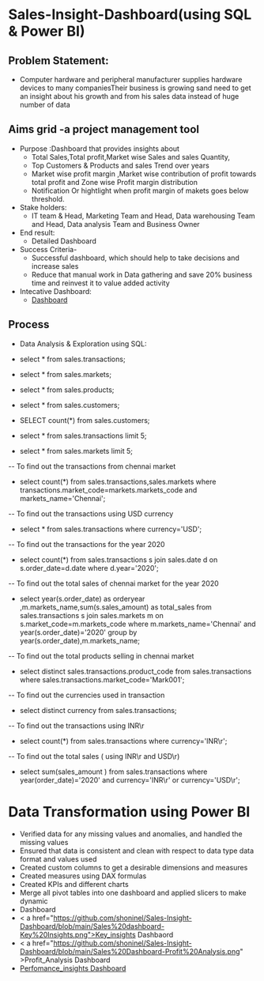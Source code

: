 # Sales-Insight-Dashboard(using SQL & Power BI)
## Problem Statement:
- Computer hardware and peripheral manufacturer supplies hardware devices to many companiesTheir business is growing sand need to get an insight about his growth and from his sales data instead of huge number of data
## Aims grid -a project management tool
- Purpose :Dashboard that provides insights about
   - Total Sales,Total profit,Market wise Sales and sales Quantity,
   - Top Customers & Products and sales Trend over years
   - Market wise profit margin ,Market wise contribution of profit towards total profit and Zone wise Profit margin distribution
   - Notification Or hightlight when profit margin of makets goes below threshold.
- Stake holders:
   - IT team & Head, Marketing Team and Head, Data warehousing Team and Head, Data analysis Team and Business Owner
- End result:
   - Detailed Dashboard
- Success Criteria-
  - Successful dashboard, which should help to take decisions and increase sales
  -  Reduce that manual work in Data gathering and save 20% business time and reinvest it to value added activity
- Intecative Dashboard:
  - <a href="https://github.com/shoninel/Sales-Insight-Dashboard/blob/main/Sales_insights.pdf" > Dashboard </a>
## Process
- Data Analysis & Exploration using SQL:
 - select * from sales.transactions;
 - select * from sales.markets;
 - select * from sales.products;
 - select * from sales.customers;

 - SELECT count(*) from sales.customers;
 - select * from  sales.transactions limit 5;
 - select * from  sales.markets limit 5;

-- To find out the transactions from chennai market
- select count(*) from sales.transactions,sales.markets where transactions.market_code=markets.markets_code and markets_name='Chennai';

-- To find out the transactions using USD currency

- select * from  sales.transactions where currency='USD';

-- To find out the transactions for the year 2020
- select count(*) from sales.transactions s join sales.date d on s.order_date=d.date where d.year='2020';


-- To find out the total sales of chennai market for the year 2020
- select year(s.order_date) as orderyear ,m.markets_name,sum(s.sales_amount) as total_sales from sales.transactions s join sales.markets m on s.market_code=m.markets_code where m.markets_name='Chennai' and year(s.order_date)='2020' group by year(s.order_date),m.markets_name;

-- To find out the total products selling in chennai market
- select distinct sales.transactions.product_code from sales.transactions where sales.transactions.market_code='Mark001';

-- To find out the currencies used in transaction
- select distinct currency from sales.transactions;

-- To find out the transactions using INR\r
- select count(*) from sales.transactions where currency='INR\r';

-- To find out the total sales ( using INR\r and USD\r)
- select sum(sales_amount ) from sales.transactions where year(order_date)='2020' and currency='INR\r' or currency='USD\r';

# Data Transformation using Power BI
-	Verified data for any missing values and anomalies, and handled the missing values
-	Ensured that data is consistent and clean with respect to data type data format and values used
-	Created custom columns to get a desirable dimensions and measures
-	Created measures using DAX formulas
-	Created KPIs and different charts 
-	Merge all pivot tables into one dashboard and applied slicers to make dynamic
-	Dashboard
   - < a href="https://github.com/shoninel/Sales-Insight-Dashboard/blob/main/Sales%20dashboard-Key%20Insights.png">Key_insights Dashbaord </a>
   - < a href="https://github.com/shoninel/Sales-Insight-Dashboard/blob/main/Sales%20Dashboard-Profit%20Analysis.png" >Profit_Analysis Dashboard </a>
   - <a href="https://github.com/shoninel/Sales-Insight-Dashboard/blob/main/Sales%20Dashboard%20Perfomance%20Insights.png">Perfomance_insights Dashboard </a>



